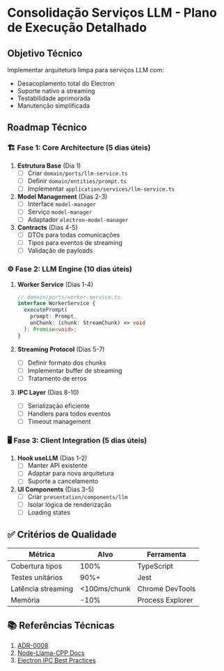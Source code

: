 # Consolidação Serviços LLM - Plano de Execução Detalhado

## Objetivo Técnico
Implementar arquitetura limpa para serviços LLM com:
- Desacoplamento total do Electron
- Suporte nativo a streaming
- Testabilidade aprimorada
- Manutenção simplificada

## Roadmap Técnico

### 🏗️ Fase 1: Core Architecture (5 dias úteis)
1. **Estrutura Base** (Dia 1)
   - [ ] Criar `domain/ports/llm-service.ts`
   - [ ] Definir `domain/entities/prompt.ts`
   - [ ] Implementar `application/services/llm-service.ts`

2. **Model Management** (Dias 2-3)
   - [ ] Interface `model-manager`
   - [ ] Serviço `model-manager`
   - [ ] Adaptador `electron-model-manager`

3. **Contracts** (Dias 4-5)
   - [ ] DTOs para todas comunicações
   - [ ] Tipos para eventos de streaming
   - [ ] Validação de payloads

### ⚙️ Fase 2: LLM Engine (10 dias úteis)
1. **Worker Service** (Dias 1-4)
   ```typescript
   // domain/ports/worker-service.ts
   interface WorkerService {
     executePrompt(
       prompt: Prompt,
       onChunk: (chunk: StreamChunk) => void
     ): Promise<void>;
   }
   ```

2. **Streaming Protocol** (Dias 5-7)
   - [ ] Definir formato dos chunks
   - [ ] Implementar buffer de streaming
   - [ ] Tratamento de erros

3. **IPC Layer** (Dias 8-10)
   - [ ] Serialização eficiente
   - [ ] Handlers para todos eventos
   - [ ] Timeout management

### 🖥️ Fase 3: Client Integration (5 dias úteis)
1. **Hook useLLM** (Dias 1-2)
   - [ ] Manter API existente
   - [ ] Adaptar para nova arquitetura
   - [ ] Suporte a cancelamento

2. **UI Components** (Dias 3-5)
   - [ ] Criar `presentation/components/llm`
   - [ ] Isolar lógica de renderização
   - [ ] Loading states

## ✅ Critérios de Qualidade
| Métrica            | Alvo         | Ferramenta       |
|--------------------|--------------|------------------|
| Cobertura tipos    | 100%         | TypeScript       |
| Testes unitários   | 90%+         | Jest             |
| Latência streaming| <100ms/chunk | Chrome DevTools  |
| Memória           | -10%         | Process Explorer |

## 📚 Referências Técnicas
1. [ADR-0008](/docs/adr/ADR-0008-Clean-Architecture-LLM.md)
2. [Node-Llama-CPP Docs](https://github.com/withcatai/node-llama-cpp)
3. [Electron IPC Best Practices](https://www.electronjs.org/docs/latest/tutorial/ipc)